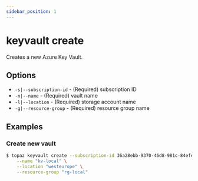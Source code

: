 ```yaml
---
sidebar_position: 1
---
```


# keyvault create

Creates a new Azure Key Vault.

## Options
* `-s|--subscription-id` - (Required) subscription ID
* `-n|--name` - (Required) vault name
* `-l|--location` - (Required) storage account name
* `-g|--resource-group` - (Required) resource group name

## Examples

### Create new vault
```bash
$ topaz keyvault create --subscription-id 36a28ebb-9370-46d8-981c-84efe02048ae \
    --name "kv-local" \
    --location "westeurope" \
    --resource-group "rg-local"
```